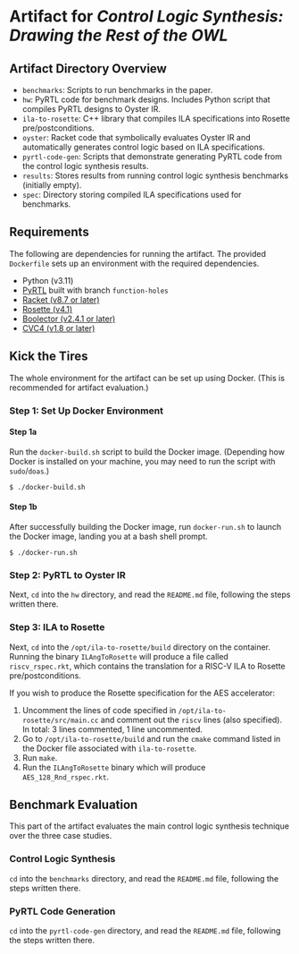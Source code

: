 # Artifact for _Control Logic Synthesis: Drawing the Rest of the OWL_

## Artifact Directory Overview

* `benchmarks`: Scripts to run benchmarks in the paper.
* `hw`: PyRTL code for benchmark designs. Includes Python script that compiles
  PyRTL designs to Oyster IR.
* `ila-to-rosette`: C++ library that compiles ILA specifications into Rosette
  pre/postconditions.
* `oyster`: Racket code that symbolically evaluates Oyster IR and automatically
  generates control logic based on ILA specifications.
* `pyrtl-code-gen`: Scripts that demonstrate generating PyRTL code from the
  control logic synthesis results.
* `results`: Stores results from running control logic synthesis benchmarks
  (initially empty).
* `spec`: Directory storing compiled ILA specifications used for benchmarks.

## Requirements

The following are dependencies for running the artifact. The provided
`Dockerfile` sets up an environment with the required dependencies.

* Python (v3.11)
* [PyRTL](https://github.com/pllab/PyRTL) built with branch `function-holes`
* [Racket (v8.7 or later)](https://racket-lang.org/)
* [Rosette (v4.1)](https://docs.racket-lang.org/rosette-guide/index.html)
* [Boolector (v2.4.1 or later)](https://boolector.github.io/)
* [CVC4 (v1.8 or later)](https://cvc4.github.io/)

## Kick the Tires

The whole environment for the artifact can be set up using Docker. (This is
recommended for artifact evaluation.)

### Step 1: Set Up Docker Environment

#### Step 1a

Run the `docker-build.sh` script to build the Docker image. (Depending how
Docker is installed on your machine, you may need to run the script with
`sudo`/`doas`.)

```shell
$ ./docker-build.sh
```

#### Step 1b

After successfully building the Docker image, run `docker-run.sh` to launch the
Docker image, landing you at a bash shell prompt.

```shell
$ ./docker-run.sh
```


### Step 2: PyRTL to Oyster IR

Next, `cd` into the `hw` directory, and read the `README.md` file, following the
steps written there.

### Step 3: ILA to Rosette

Next, `cd` into the `/opt/ila-to-rosette/build` directory on the container. Running
the binary `ILAngToRosette` will produce a file called `riscv_rspec.rkt`, which
contains the translation for a RISC-V ILA to Rosette pre/postconditions.

If you wish to produce the Rosette specification for the AES accelerator:

1. Uncomment the lines of code specified in `/opt/ila-to-rosette/src/main.cc` and
   comment out the `riscv` lines (also specified). In total: 3 lines commented,
   1 line uncommented.
2. Go to `/opt/ila-to-rosette/build` and run the `cmake` command listed in the
   Docker file associated with `ila-to-rosette`.
3. Run `make`.
4. Run the `ILAngToRosette` binary which will produce `AES_128_Rnd_rspec.rkt`.

## Benchmark Evaluation

This part of the artifact evaluates the main control logic synthesis technique
over the three case studies.

### Control Logic Synthesis

`cd` into the `benchmarks` directory, and read the `README.md` file, following
the steps written there.

### PyRTL Code Generation

`cd` into the `pyrtl-code-gen` directory, and read the `README.md` file,
following the steps written there.

